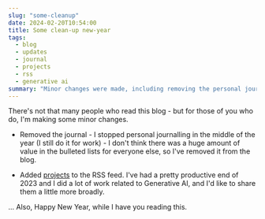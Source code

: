 ```yaml
---
slug: "some-cleanup"
date: 2024-02-20T10:54:00
title: Some clean-up new-year
tags:
  - blog
  - updates
  - journal
  - projects
  - rss
  - generative ai
summary: "Minor changes were made, including removing the personal journal section due to lack of perceived value and adding projects to the RSS feed to share work related to Generative AI.  A new year greeting is also included."
---
```


There\'s not that many people who read this blog - but for those of you who do, I\'m making some minor changes.

* Removed the journal - I stopped personal journalling in the middle of the year (I still do it for work) - I don\'t think there was a huge amount of value in the bulleted lists for everyone else, so I\'ve removed it from the blog.

* Added [projects](https://paul.kinlan.me/projects/ "https://paul.kinlan.me/projects/") to the RSS feed. I\'ve had a pretty productive end of 2023 and I did a lot of work related to Generative AI, and I\'d like to share them a little more broadly.

... Also, Happy New Year, while I have you reading this.
